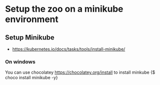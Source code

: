 # Setup the zoo on a minikube environment

## Setup Minikube
- https://kubernetes.io/docs/tasks/tools/install-minikube/
### On windows
You can use chocolatey https://chocolatey.org/install to install minkube
{$ choco install minikube -y}
